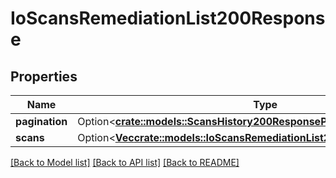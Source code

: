 # IoScansRemediationList200Response

## Properties

Name | Type | Description | Notes
------------ | ------------- | ------------- | -------------
**pagination** | Option<[**crate::models::ScansHistory200ResponsePagination**](scans_history_200_response_pagination.md)> |  | [optional]
**scans** | Option<[**Vec<crate::models::IoScansRemediationList200ResponseScansInner>**](io_scans_remediation_list_200_response_scans_inner.md)> |  | [optional]

[[Back to Model list]](../README.md#documentation-for-models) [[Back to API list]](../README.md#documentation-for-api-endpoints) [[Back to README]](../README.md)


